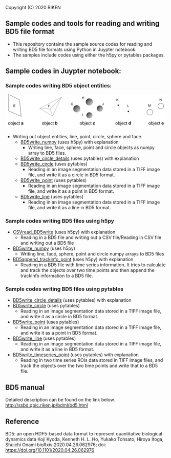 Copyright (C) 2020 RIKEN

## Sample codes and tools for reading and writing BD5 file format
* This repository contains the sample source codes for reading and writing BD5 file formats using Python in Juypter notebook.
* The samples include codes using either the h5py or pytables packages.

## Sample codes in Juypter notebook:

### Sample codes writing BD5 object entities:
![BD5 object entities](BD5numpy_examples.png?raw=true)

* Writing out object entities, line, point, circle, sphere and face.
    * [BD5write_numpy](BD5write_numpy.ipynb) (uses h5py) with explanation
        * Writing line, face, sphere, point and circle objects as numpy array to BD5 files.
    * [BD5write_circle_details](BD5write_circle_details.ipynb) (uses pytables) with explanation
    * [BD5write_circle](BD5write_circle.ipynb) (uses pytables)
        * Reading in an image segmentation data stored in a TIFF image file, and write it as a circle in BD5 format. 
    * [BD5write_point](BD5write_point.ipynb) (uses pytables)
        * Reading in an image segmentation data stored in a TIFF image file, and write it as a point in BD5 format. 
    * [BD5write_line](BD5write_line.ipynb) (uses pytables)
        * Reading in an image segmentation data stored in a TIFF image file, and write it as a line in BD5 format. 

### Sample codes writing BD5 files using h5py
* [CSVread_BD5write](CSVread_BD5write.ipynb) (uses h5py) with explanation
    * Reading in a BD5 file and writing out a CSV file/Reading in CSV file and writing out a BD5 file     
* [BD5write_numpy](BD5write_numpy.ipynb) (uses h5py)
    * Writing line, face, sphere, point and circle numpy arrays to BD5 files
* [BD5append_trackinfo_point](BD5append_trackinfo_point) (uses h5py) with explanation
    * Reading in a BD5 file with time series information. It tries to calculate and track the objects over two time points and then append the trackInfo information to a BD5 file. 

### Sample codes writing BD5 files using pytables
* [BD5write_circle_details](BD5write_circle_details.ipynb) (uses pytables) with explanation
* [BD5write_circle](BD5write_circle.ipynb) (uses pytables)
    * Reading in an image segmentation data stored in a TIFF image file, and write it as a circle in BD5 format.
* [BD5write_point](BD5write_point.ipynb) (uses pytables)
    * Reading in an image segmentation data stored in a TIFF image file, and write it as a point in BD5 format.
* [BD5write_line](BD5write_line.ipynb) (uses pytables)
    * Reading in an image segmentation data stored in a TIFF image file, and write it as a line in BD5 format.
* [BD5write_timeseries_point](BD5write_timeseries_point.ipynb) (uses pytables) with explanation 
    * Reading in two time series ROIs data stored in TIFF image files, and track the objects over the two time points and write that to a BD5 file. 

## BD5 manual
Detailed description can be found on the link below.
http://ssbd.qbic.riken.jp/bdml/bd5.html

## Reference
BD5: an open HDF5-based data format to represent quantitative biological dynamics data
Koji Kyoda, Kenneth H. L. Ho, Yukako Tohsato, Hiroya Itoga, Shuichi Onami
bioRxiv 2020.04.26.062976; doi: https://doi.org/10.1101/2020.04.26.062976
